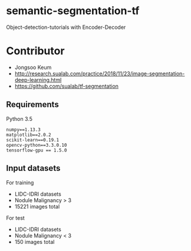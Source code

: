 # semantic-segmentation-tf
Object-detection-tutorials with Encoder-Decoder

# Contributor
- Jongsoo Keum
- http://research.sualab.com/practice/2018/11/23/image-segmentation-deep-learning.html
- https://github.com/sualab/tf-segmentation

## Requirements
Python 3.5
```
numpy==1.13.3
matplotlib==2.0.2
scikit-learn==0.19.1
opencv-python==3.3.0.10
tensorflow-gpu == 1.5.0
```

## Input datasets
For training
- LIDC-IDRI datasets
- Nodule Malignancy > 3
- 15221 images total 

For test
- LIDC-IDRI datasets
- Nodule Malignancy < 3
- 150 images total

